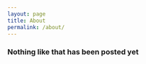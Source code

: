 ```yaml
---
layout: page
title: About
permalink: /about/
---
```


<h3>Nothing like that has been posted yet</h3>